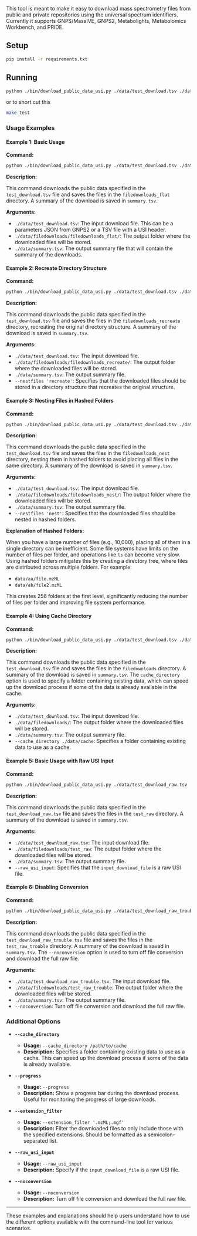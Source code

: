 This tool is meant to make it easy to download mass spectrometry files from public and private repositories using the universal spectrum identifiers. Currently it supports GNPS/MassIVE, GNPS2, Metabolights, Metabolomics Workbench, and PRIDE.

## Setup

```sh
pip install -r requirements.txt
```

## Running

```sh
python ./bin/download_public_data_usi.py ./data/test_download.tsv ./data/ ./data/summary.tsv
```

or to short cut this
```sh
make test
```


### Usage Examples

#### Example 1: Basic Usage

**Command:**

```sh
python ./bin/download_public_data_usi.py ./data/test_download.tsv ./data/filedownloads/filedownloads_flat/ ./data/summary.tsv
```

**Description:**

This command downloads the public data specified in the `test_download.tsv` file and saves the files in the `filedownloads_flat` directory. A summary of the download is saved in `summary.tsv`.

**Arguments:**

- `./data/test_download.tsv`: The input download file. This can be a parameters JSON from GNPS2 or a TSV file with a USI header.
- `./data/filedownloads/filedownloads_flat/`: The output folder where the downloaded files will be stored.
- `./data/summary.tsv`: The output summary file that will contain the summary of the downloads.

#### Example 2: Recreate Directory Structure

**Command:**

```sh
python ./bin/download_public_data_usi.py ./data/test_download.tsv ./data/filedownloads/filedownloads_recreate/ ./data/summary.tsv --nestfiles 'recreate'
```

**Description:**

This command downloads the public data specified in the `test_download.tsv` file and saves the files in the `filedownloads_recreate` directory, recreating the original directory structure. A summary of the download is saved in `summary.tsv`.

**Arguments:**

- `./data/test_download.tsv`: The input download file.
- `./data/filedownloads/filedownloads_recreate/`: The output folder where the downloaded files will be stored.
- `./data/summary.tsv`: The output summary file.
- `--nestfiles 'recreate'`: Specifies that the downloaded files should be stored in a directory structure that recreates the original structure.

#### Example 3: Nesting Files in Hashed Folders

**Command:**

```sh
python ./bin/download_public_data_usi.py ./data/test_download.tsv ./data/filedownloads/filedownloads_nest/ ./data/summary.tsv --nestfiles 'nest'
```

**Description:**

This command downloads the public data specified in the `test_download.tsv` file and saves the files in the `filedownloads_nest` directory, nesting them in hashed folders to avoid placing all files in the same directory. A summary of the download is saved in `summary.tsv`.

**Arguments:**

- `./data/test_download.tsv`: The input download file.
- `./data/filedownloads/filedownloads_nest/`: The output folder where the downloaded files will be stored.
- `./data/summary.tsv`: The output summary file.
- `--nestfiles 'nest'`: Specifies that the downloaded files should be nested in hashed folders.

**Explanation of Hashed Folders:**

When you have a large number of files (e.g., 10,000), placing all of them in a single directory can be inefficient. Some file systems have limits on the number of files per folder, and operations like `ls` can become very slow. Using hashed folders mitigates this by creating a directory tree, where files are distributed across multiple folders. For example:

- `data/aa/file.mzML`
- `data/ab/file2.mzML`

This creates 256 folders at the first level, significantly reducing the number of files per folder and improving file system performance.

#### Example 4: Using Cache Directory

**Command:**

```sh
python ./bin/download_public_data_usi.py ./data/test_download.tsv ./data/filedownloads/ ./data/summary.tsv --cache_directory ./data/cache
```

**Description:**

This command downloads the public data specified in the `test_download.tsv` file and saves the files in the `filedownloads` directory. A summary of the download is saved in `summary.tsv`. The `cache_directory` option is used to specify a folder containing existing data, which can speed up the download process if some of the data is already available in the cache.

**Arguments:**

- `./data/test_download.tsv`: The input download file.
- `./data/filedownloads/`: The output folder where the downloaded files will be stored.
- `./data/summary.tsv`: The output summary file.
- `--cache_directory ./data/cache`: Specifies a folder containing existing data to use as a cache.

#### Example 5: Basic Usage with Raw USI Input

**Command:**

```sh
python ./bin/download_public_data_usi.py ./data/test_download_raw.tsv ./data/filedownloads/test_raw ./data/summary.tsv --raw_usi_input
```

**Description:**

This command downloads the public data specified in the `test_download_raw.tsv` file and saves the files in the `test_raw` directory. A summary of the download is saved in `summary.tsv`.

**Arguments:**

- `./data/test_download_raw.tsv`: The input download file.
- `./data/filedownloads/test_raw`: The output folder where the downloaded files will be stored.
- `./data/summary.tsv`: The output summary file.
- `--raw_usi_input`: Specifies that the `input_download_file` is a raw USI file.

#### Example 6: Disabling Conversion

**Command:**

```sh
python ./bin/download_public_data_usi.py ./data/test_download_raw_trouble.tsv ./data/filedownloads/test_raw_trouble ./data/summary.tsv --noconversion
```

**Description:**

This command downloads the public data specified in the `test_download_raw_trouble.tsv` file and saves the files in the `test_raw_trouble` directory. A summary of the download is saved in `summary.tsv`. The `--noconversion` option is used to turn off file conversion and download the full raw file.

**Arguments:**

- `./data/test_download_raw_trouble.tsv`: The input download file.
- `./data/filedownloads/test_raw_trouble`: The output folder where the downloaded files will be stored.
- `./data/summary.tsv`: The output summary file.
- `--noconversion`: Turn off file conversion and download the full raw file.

### Additional Options

- **`--cache_directory`**

  - **Usage:** `--cache_directory /path/to/cache`
  - **Description:** Specifies a folder containing existing data to use as a cache. This can speed up the download process if some of the data is already available.

- **`--progress`**

  - **Usage:** `--progress`
  - **Description:** Show a progress bar during the download process. Useful for monitoring the progress of large downloads.

- **`--extension_filter`**

  - **Usage:** `--extension_filter '.mzML;.mgf'`
  - **Description:** Filter the downloaded files to only include those with the specified extensions. Should be formatted as a semicolon-separated list.

- **`--raw_usi_input`**

  - **Usage:** `--raw_usi_input`
  - **Description:** Specify if the `input_download_file` is a raw USI file.

- **`--noconversion`**

  - **Usage:** `--noconversion`
  - **Description:** Turn off file conversion and download the full raw file.

---

These examples and explanations should help users understand how to use the different options available with the command-line tool for various scenarios.
